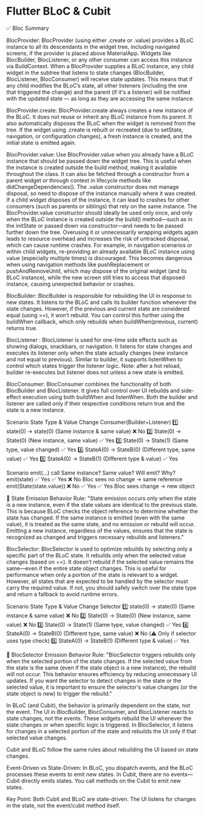 # Flutter BLoC & Cubit

✅ Bloc Summary

BlocProvider:
BlocProvider (using either .create or .value) provides a BLoC instance to all its descendants in the widget tree, including navigated screens, if the provider is placed above MaterialApp. Widgets like BlocBuilder, BlocListener, or any other consumer can access this instance via BuildContext. When a BlocProvider supplies a BLoC instance, any child widget in the subtree that listens to state changes (BlocBuilder, BlocListener, BlocConsumer) will receive state updates. This means that if any child modifies the BLoC’s state, all other listeners (including the one that triggered the change) and the parent (if it's a listener) will be notified with the updated state — as long as they are accessing the same instance.


BlocProvider.create:
BlocProvider.create always creates a new instance of the BLoC. It does not reuse or inherit any BLoC instance from its parent. It also automatically disposes the BLoC when the widget is removed from the tree. If the widget using .create is rebuilt or recreated (due to setState, navigation, or configuration changes), a fresh instance is created, and the initial state is emitted again.


BlocProvider.value:
Use BlocProvider.value when you already have a BLoC instance that should be passed down the widget tree. This is useful when the instance is created outside the build method, making it available throughout the class. It can also be fetched through a constructor from a parent widget or through context in lifecycle methods like didChangeDependencies(). The .value constructor does not manage disposal, so need to dispose of the instance manually where it was created. If a child widget disposes of the instance, it can lead to crashes for other consumers (such as parents or siblings) that rely on the same instance.
The BlocProvider.value constructor should ideally be used only once, and only when the BLoC instance is created outside the build() method—such as in the initState or passed down via constructor—and needs to be passed further down the tree. Overusing it or unnecessarily wrapping widgets again leads to resource overhead and increases the risk of untracked disposal, which can cause runtime crashes. For example, in navigation scenarios or within child widgets, re-providing an already available BLoC instance using value (especially multiple times) is discouraged. This becomes dangerous when using navigation methods like pushReplacement or pushAndRemoveUntil, which may dispose of the original widget (and its BLoC instance), while the new screen still tries to access that disposed instance, causing unexpected behavior or crashes.


BlocBuilder:
BlocBuilder is responsible for rebuilding the UI in response to new states. It listens to the BLoC and calls its builder function whenever the state changes. However, if the previous and current state are considered equal (using ==), it won’t rebuild. You can control this further using the buildWhen callback, which only rebuilds when buildWhen(previous, current) returns true.


BlocListener :
BlocListener is used for one-time side effects such as showing dialogs, snackbars, or navigation. It listens for state changes and executes its listener only when the state actually changes (new instance and not equal to previous). Similar to builder, it supports listenWhen to control which states trigger the listener logic. Note: after a hot reload, builder re-executes but listener does not unless a new state is emitted.


BlocConsumer:
BlocConsumer combines the functionality of both BlocBuilder and BlocListener. It gives full control over UI rebuilds and side-effect execution using both buildWhen and listenWhen. Both the builder and listener are called only if their respective conditions return true and the state is a new instance.

Scenario	State Type & Value Change	                              	Consumer(Builder+Listener)
1️⃣	state(0) → state(0) (Same instance & same value)		❌ No
2️⃣	State(0) → State(0) (New instance, same value)			✅ Yes
3️⃣	State(0) → State(1) (Same type, value changed)			✅ Yes
4️⃣	StateA(0) → StateB(0) (Different type, same value)		✅ Yes
5️⃣	StateA(0) → StateB(1) (Different type & value)			✅ Yes

Scenario	emit(...) call					Same instance?	Same value?	Will emit?	Why?
emit(state)							✅ Yes			✅ Yes		❌ No		Bloc sees no change → same reference
emit(State(state.value))					❌ No			✅ Yes		✅ Yes		Bloc sees change → new object

🔄 State Emission Behavior Rule:
"State emission occurs only when the state is a new instance, even if the state values are identical to the previous state. This is because BLoC checks the object reference to determine whether the state has changed. If the same instance is emitted (even with the same value), it is treated as the same state, and no emission or rebuild will occur. Emitting a new instance, regardless of the values, ensures that the state is recognized as changed and triggers necessary rebuilds and listeners."


BlocSelector:
BlocSelector is used to optimize rebuilds by selecting only a specific part of the BLoC state. It rebuilds only when the selected value changes (based on ==). It doesn’t rebuild if the selected value remains the same—even if the entire state object changes. This is useful for performance when only a portion of the state is relevant to a widget. However, all states that are expected to be handled by the selector must carry the required value. If not, you should safely switch over the state type and return a fallback to avoid runtime errors.

Scenario	State Type & Value Change	                              			Selector
1️⃣		state(0) → state(0) (Same instance & same value)		❌ No
2️⃣		State(0) → State(0) (New instance, same value)			❌ No
3️⃣		State(0) → State(1) (Same type, value changed)			✅ Yes
4️⃣		StateA(0) → StateB(0) (Different type, same value)		❌ No (⚠️ Only if selector uses type check)
5️⃣		StateA(0) → StateB(1) (Different type & value)			✅ Yes

🔄 BlocSelector Emission Behavior Rule:
"BlocSelector triggers rebuilds only when the selected portion of the state changes. If the selected value from the state is the same (even if the state object is a new instance), the rebuild will not occur. This behavior ensures efficiency by reducing unnecessary UI updates. If you want the selector to detect changes in the state or the selected value, it is important to ensure the selector's value changes (or the state object is new) to trigger the rebuild."

In BLoC (and Cubit), the behavior is primarily dependent on the state, not the event.
The UI in BlocBuilder, BlocConsumer, and BlocListener reacts to state changes, not the events. These widgets rebuild the UI whenever the state changes or when specific logic is triggered.
In BlocSelector, it listens for changes in a selected portion of the state and rebuilds the UI only if that selected value changes.

Cubit and BLoC follow the same rules about rebuilding the UI based on state changes.

Event-Driven vs State-Driven:
   In BLoC, you dispatch events, and the BLoC processes these events to emit new states.
   In Cubit, there are no events—Cubit directly emits states. You call methods on the Cubit to emit new states.

Key Point: Both Cubit and BLoC are state-driven. The UI listens for changes in the state, not the event/cubit method itself.

